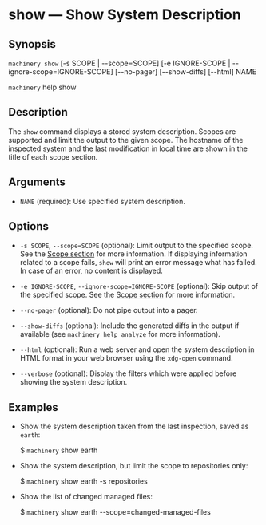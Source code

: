 # show — Show System Description

## Synopsis

`machinery show` [-s SCOPE | --scope=SCOPE] [-e IGNORE-SCOPE | --ignore-scope=IGNORE-SCOPE] [--no-pager] [--show-diffs] [--html] NAME

`machinery` help show

## Description

The `show` command displays a stored system description.
Scopes are supported and limit the output to the given scope.
The hostname of the inspected system and the last modification
in local time are shown in the title of each scope section.

## Arguments

  * `NAME` (required):
    Use specified system description.

## Options

  * `-s SCOPE`, `--scope=SCOPE` (optional):
    Limit output to the specified scope.
    See the [Scope section](machinery_main_scopes.1/) for more information.
    If displaying information related to a scope fails, `show` will print an error message what has failed.
    In case of an error, no content is displayed.

  * `-e IGNORE-SCOPE`, `--ignore-scope=IGNORE-SCOPE` (optional):
    Skip output of the specified scope.
    See the [Scope section](machinery_main_scopes.1/) for more information.

  * `--no-pager` (optional):
    Do not pipe output into a pager.

  * `--show-diffs` (optional):
    Include the generated diffs in the output if available (see `machinery help analyze`
    for more information).

  * `--html` (optional):
    Run a web server and open the system description in HTML format in your web browser using the
    `xdg-open` command.

  * `--verbose` (optional):
    Display the filters which were applied before showing the system description.

## Examples

  * Show the system description taken from the last inspection, saved as `earth`:

    $ `machinery` show earth

  * Show the system description, but limit the scope to repositories only:

    $ `machinery` show earth -s repositories

  * Show the list of changed managed files:

    $ `machinery` show earth --scope=changed-managed-files
